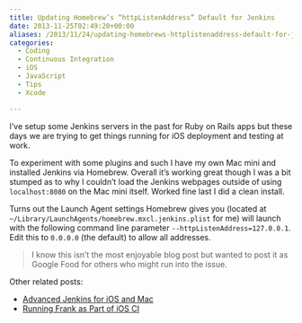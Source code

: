 ```yaml
---
title: Updating Homebrew’s “httpListenAddress” Default for Jenkins
date: 2013-11-25T02:49:20+00:00
aliases: /2013/11/24/updating-homebrews-httplistenaddress-default-for-jenkins/
categories:
  - Coding
  - Continuous Integration
  - iOS
  - JavaScript
  - Tips
  - Xcode

---
```

I&#8217;ve setup some Jenkins servers in the past for Ruby on Rails apps but these days we are trying to get things running for iOS deployment and testing at work.

To experiment with some plugins and such I have my own Mac mini and installed Jenkins via Homebrew. Overall it&#8217;s working great though I was a bit stumped as to why I couldn&#8217;t load the Jenkins webpages outside of using `localhost:8080` on the Mac mini itself. Worked fine last I did a clean install.

Turns out the Launch Agent settings Homebrew gives you (located at `~/Library/LaunchAgents/homebrew.mxcl.jenkins.plist` for me) will launch with the following command line parameter `--httpListenAddress=127.0.0.1`. Edit this to `0.0.0.0` (the default) to allow all addresses.

> I know this isn&#8217;t the most enjoyable blog post but wanted to post it as Google Food for others who might run into the issue.

Other related posts:

  * [Advanced Jenkins for iOS and Mac][1]
  * [Running Frank as Part of iOS CI][2]

 [1]: http://www.sailmaker.co.uk/blog/2013/04/02/advanced-jenkins-for-ios-and-mac/
 [2]: http://blog.thepete.net/blog/2012/07/22/running-frank-as-part-of-ios-ci/